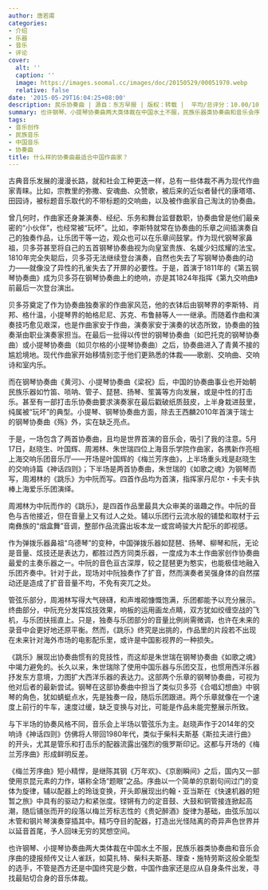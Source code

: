 ```yaml
---
author: 唐若甫
categories:
- 介绍
- 乐器
- 音乐
- 评论
cover:
  alt: ''
  caption: ''
  image: https://images.soomal.cc/images/doc/20150529/00051970.webp
  relative: false
date: '2015-05-29T16:04:25+08:00'
description: 民乐协奏曲 | 源自：东方早报 | 版权：转载 |  平均/总评分：10.00/10
summary: 也许钢琴、小提琴协奏曲两大类体裁在中国水土不服，民族乐器类协奏曲和音乐会序曲的捷报频传又让人雀跃，如莫扎特、柴科夫斯基、理查・施特劳斯这般全能型的选手，不管是西方还是中国终究是少数，中国作曲家还是应从自身条件出发，寻找最贴切合身的音乐体裁。
tags:
- 音乐创作
- 民族音乐
- 中国音乐
- 协奏曲
title: 什么样的协奏曲最适合中国作曲家？
---
```


古典音乐发展的漫漫长路，就和社会工种更迭一样，总有一些体裁不再为现代作曲家青睐。比如，宗教里的弥撒、安魂曲、众赞歌，被后来的近似者替代的康塔塔、田园诗，被标题音乐取代的不带标题的交响曲，以及被作曲家自己淘汰的协奏曲。

曾几何时，作曲家还身兼演奏、经纪、乐务和舞台监督数职，协奏曲曾是他们最亲密的“小伙伴”，也经常被“玩坏”。比如，李斯特就常在协奏曲的乐章之间插演奏自己的独奏作品，让乐团干等一边，观众也可以在乐章间鼓掌。作为现代钢琴家鼻祖，贝多芬甚至将自己的五首钢琴协奏曲视为向皇室贵族、名媛少妇炫耀的法宝。1810年完全失聪后，贝多芬无法继续登台演奏，自然也失去了写钢琴协奏曲的动力――就像没了异性的孔雀失去了开屏的必要性。于是，首演于1811年的《第五钢琴协奏曲》成为贝多芬在钢琴协奏曲上的绝响，亦是其1824年指挥《第九交响曲》前最后一次登台演出。

贝多芬奠定了作为协奏曲独奏家的作曲家风范，他的衣钵后由钢琴界的李斯特、肖邦、格什温，小提琴界的帕格尼尼、苏克、布鲁赫等人一一继承。而随着作曲和演奏技巧愈见艰深，也是作曲家安于作曲，演奏家安于演奏的状态所致，协奏曲的独奏渐由职业演奏家担当。在最后一批得以传世的钢琴协奏曲（如巴托克的钢琴协奏曲）或小提琴协奏曲（如贝尔格的小提琴协奏曲）之后，协奏曲进入了青黄不接的尴尬境地。现代作曲家开始移情别恋于他们更熟悉的体裁――歌剧、交响曲、交响诗和室内乐。

而在钢琴协奏曲《黄河》、小提琴协奏曲《梁祝》后，中国的协奏曲事业也开始朝民族乐器如竹笛、唢呐、管子、琵琶、扬琴、笙簧等方向发展，或是中性的打击乐。甚至有一部打击乐协奏曲要求演奏家在最后戳破纸质鼓皮，上半身栽进鼓里，纯属被“玩坏”的典型。小提琴、钢琴协奏曲方面，除去王西麟2010年首演于瑞士的钢琴协奏曲《殇》外，实在缺乏亮点。

于是，一场包含了两首协奏曲，且均是世界首演的音乐会，吸引了我的注意。5月17日，赵晓生、叶国辉、周湘林、朱世瑞四位上海音乐学院作曲家，各携新作亮相上海交响乐团音乐厅――开场是叶国辉的《梅兰芳序曲》，上半场重头戏是赵晓生的交响诗篇《神话四则》；下半场是两首协奏曲，朱世瑞的《如歌之魂》为钢琴而写，周湘林的《跳乐》为中阮而写。四首作品均为首演，指挥家丹尼尔・卡夫卡执棒上海爱乐乐团演绎。

周湘林为中阮而作的《跳乐》，是四首作品里最具大众审美的谐趣之作。中阮的音色与吉他接近，但在音量上又有过人之处。辅以乐团行云流水般的铺垫和取材于云南彝族的“烟盒舞”音调，整部作品流露出坂本龙一或宫崎骏大片配乐的即视感。

作为弹拨乐器鼻祖“乌德琴”的变种，中国弹拨乐器如琵琶、扬琴、柳琴和阮，无论是音量、炫技还是表达力，都胜过西方同类乐器，一度成为本土作曲家创作协奏曲最爱的主奏乐器之一。中阮的音色亘古深厚，较之琵琶更为憨实，也能极佳地融入乐团齐奏中。针对于此，现场对中阮独奏作了扩音，然而演奏者吴强身体的自然摆动还是造成了扩音音量不均，不免有突兀之处。

管弦乐部分，周湘林写得大气磅礴，和声堆砌慷慨饱满，乐团都能予以充分展示。终曲部分，中阮充分发挥炫技效果，响板的运用画龙点睛，双方犹如绞缠空战的飞机，与乐团扶摇直上。只是，独奏与乐团部分的音量比例尚需微调，也许在未来的录音中会更好地还原平衡。然而，《跳乐》终究是出挑的，作品里的片段若不出现在未来针对海外市场的电影配乐里，或许是中国影视界的一种损失。

《跳乐》展现出协奏曲惯有的竞技性，而这却是朱世瑞在钢琴协奏曲《如歌之魂》中竭力避免的。长久以来，朱世瑞除了使用中国乐器与乐团交互，也惯用西洋乐器抒发东方意境，力图扩大西洋乐器的表达力。这部两个乐章的钢琴协奏曲，可视为他对后者的最新尝试。钢琴在这部协奏曲中担当了类似贝多芬《合唱幻想曲》中钢琴的角色，犹如蜻蜓点水，先是独奏一段，随后乐团跟进。两个乐章就像在一个速度上前行的牛车，速度过缓，缺乏变换与对比，可能是作品未能完整展示所致。

与下半场的协奏风格不同，音乐会上半场以管弦乐为主。赵晓声作于2014年的交响诗《神话四则》仿佛将人带回1980年代，类似于柴科夫斯基《斯拉夫进行曲》的开头，尤其是管乐和打击乐的配器流露出强烈的俄罗斯印记。这都与开场的《梅兰芳序曲》形成鲜明反差。

《梅兰芳序曲》短小精悍，是继陈其钢《万年欢》、《京剧瞬间》之后，国内又一部使用京昆元素的力作，堪称全场“题眼”之品。序曲以一个简单的京剧句间过门的变体为旋律，辅以配器上的玲珑变换，开头即展现出约翰・亚当斯在《快速机器的短暂之旅》中具有的驱动力和紧张度。铿锵有力的定音鼓、大鼓和铜管接连掀起高潮，随后铺张而开的段落以梅兰芳标志性的《贵妃醉酒》旋律为基础，由弦乐加以木管和钢片琴演奏穿插其中。精巧夺目的配器，打造出光怪陆离的奇异声色世界并以延音首尾，予人回味无穷的冥想空间。

也许钢琴、小提琴协奏曲两大类体裁在中国水土不服，民族乐器类协奏曲和音乐会序曲的捷报频传又让人雀跃，如莫扎特、柴科夫斯基、理查・施特劳斯这般全能型的选手，不管是西方还是中国终究是少数，中国作曲家还是应从自身条件出发，寻找最贴切合身的音乐体裁。
